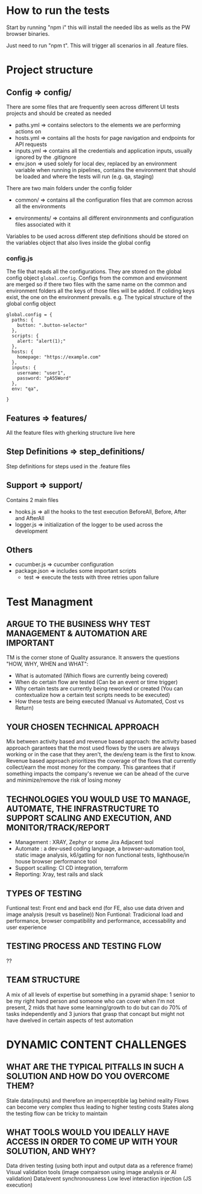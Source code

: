 # How to run the tests

Start by running "npm i" this will install the needed libs as wells as the PW browser binaries.

Just need to run "npm t". This will trigger all scenarios in all .feature files.


# Project structure

## Config => config/

There are some files that are frequently seen across different UI tests projects and should be created as needed

- paths.yml => contains selectors to the elements we are performing actions on
- hosts.yml => contains all the hosts for page navigation and endpoints for API requests
- inputs.yml => contains all the credentials and application inputs, usually ignored by the .gitignore
- env.json => used solely for local dev, replaced by an environment variable when running in pipelines, contains the environment that should be loaded and where the tests will run (e.g. qa, staging)

There are two main folders under the config folder

- common/ => contains all the configuration files that are common across all the environments

- environments/ => contains all different environnments and configuration files associated with it

Variables to be used across different step definitions should be stored on the variables object that also lives inside the global config

### config.js

The file that reads all the configurations. They are stored on the global config object `global.config`. Configs from the common and environment are merged so if there two files with the same name on the common and environment folders all the keys of those files will be added. If coliding keys exist, the one on the environment prevails.
e.g. The typical structure of the global config object

```
global.config = {
  paths: {
    button: ".button-selector"
  },
  scripts: {
    alert: "alert(1);"
  },
  hosts: {
    homepage: "https://example.com"
  },
  inputs: {
    username: "user1",
    password: "pA55Word"
  },
  env: "qa",

}
```

## Features => features/

All the feature files with gherking structure live here

## Step Definitions => step_definitions/

Step definitions for steps used in the .feature files

## Support => support/

Contains 2 main files

- hooks.js => all the hooks to the test execution BeforeAll, Before, After and AfterAll
- logger.js => initialization of the logger to be used across the development

## Others

- cucumber.js => cucumber configuration
- package.json => includes some important scripts
  - test => execute the tests with three retries upon failure


# Test Managment

## ARGUE TO THE BUSINESS WHY TEST MANAGEMENT & AUTOMATION ARE IMPORTANT

TM is the corner stone of Quality assurance. It answers the questions "HOW, WHY, WHEN and WHAT":
  - What is automated (Which flows are currently being covered)
  - When do certain flow are tested (Can be an event or time trigger)
  - Why certain tests are currently being reworked or created (You can contextualize how a certain test scripts needs to be executed)
  - How these tests are being executed (Manual vs Automated, Cost vs Return)

## YOUR CHOSEN TECHNICAL APPROACH

Mix between activity based and revenue based approach: the activity based approach garantees that the most used flows by the users are always working or in the case that they aren't, the dev/eng team is the first to know. Revenue based approach prioritizes the coverage of the flows that currently collect/earn the most money for the company. This garantees that if something impacts the company's revenue we can be ahead of the curve and minimize/remove the risk of losing money

## TECHNOLOGIES YOU WOULD USE TO MANAGE, AUTOMATE, THE INFRASTRUCTURE TO SUPPORT SCALING AND EXECUTION, AND MONITOR/TRACK/REPORT

- Management : XRAY, Zephyr or some Jira Adjacent tool
- Automate : a dev-used coding language, a browser-automation tool, static image analysis, k6/gatling for non functional tests, lighthouse/in house browser performance tool
- Support scalling: CI CD integration, terraform
- Reporting: Xray, test rails and slack

## TYPES OF TESTING

Funtional test: Front end and back end (for FE, also use data driven and image analysis (result vs baseline))
Non Funtional: Tradicional load and performance, browser compatibility and performance, accessability and user experience

## TESTING PROCESS AND TESTING FLOW
 ??

## TEAM STRUCTURE

A mix of all levels of expertise but something in a pyramid shape: 1 senior to be my right hand person and someone who can cover when I'm not present, 2 mids that have some learning/growth to do but can do 70% of tasks independently and 3 juniors that grasp that concapt but might not have dwelved in certain aspects of test automation


# DYNAMIC CONTENT CHALLENGES

## WHAT ARE THE TYPICAL PITFALLS IN SUCH A SOLUTION AND HOW DO YOU OVERCOME THEM?

Stale data(inputs) and therefore an imperceptible lag behind reality
Flows can become very complex thus leading to higher testing costs
States along the testing flow can be tricky to maintain


## WHAT TOOLS WOULD YOU IDEALLY HAVE ACCESS IN ORDER TO COME UP WITH YOUR SOLUTION, AND WHY?

Data driven testing (using both input and output data as a reference frame)
Visual validation tools (image compairson using image analysis or AI validation)
Data/event synchronousness 
Low level interaction injection (JS execution)

